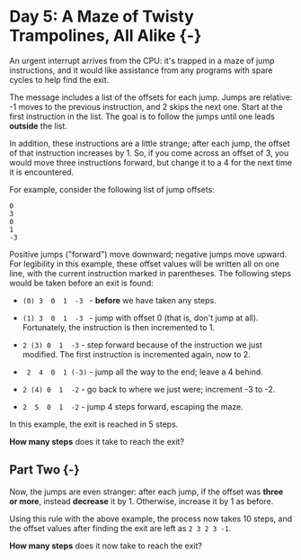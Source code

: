 
# Day 5: A Maze of Twisty Trampolines, All Alike {-}

An urgent interrupt arrives from the CPU: it's trapped in a maze of jump
instructions, and it would like assistance from any programs with spare cycles
to help find the exit.

The message includes a list of the offsets for each jump. Jumps are relative: -1
moves to the previous instruction, and 2 skips the next one. Start at the first
instruction in the list. The goal is to follow the jumps until one leads
**outside** the list.

In addition, these instructions are a little strange; after each jump, the
offset of that instruction increases by 1. So, if you come across an offset of
3, you would move three instructions forward, but change it to a 4 for the next
time it is encountered.

For example, consider the following list of jump offsets:

    0
    3
    0
    1
    -3

Positive jumps ("forward") move downward; negative jumps move upward. For
legibility in this example, these offset values will be written all on one line,
with the current instruction marked in parentheses. The following steps would be
taken before an exit is found:

+ `(0) 3  0  1  -3 ` - **before** we have taken any steps.

+ `(1) 3  0  1  -3 ` - jump with offset 0 (that is, don't jump at all).
  Fortunately, the instruction is then incremented to 1.

+ ` 2 (3) 0  1  -3 ` - step forward because of the instruction we just modified.
  The first instruction is incremented again, now to 2.

+ ` 2  4  0  1 (-3)` - jump all the way to the end; leave a 4 behind.

+ ` 2 (4) 0  1  -2 ` - go back to where we just were; increment -3 to -2.

+ ` 2  5  0  1  -2 ` - jump 4 steps forward, escaping the maze.

In this example, the exit is reached in 5 steps.

**How many steps** does it take to reach the exit?


## Part Two {-}

Now, the jumps are even stranger: after each jump, if the offset was **three or
more**, instead **decrease** it by 1. Otherwise, increase it by 1 as before.

Using this rule with the above example, the process now takes 10 steps, and the
offset values after finding the exit are left as `2 3 2 3 -1`.

**How many steps** does it now take to reach the exit?

